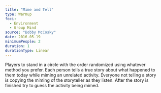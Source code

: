 ```yaml
---
title: "Mime and Tell"
type: Warmup
foci:
  - Environment
  - Group Mind
source: "Bobby McCosky"
date: 2016-05-19
minimumPeople: 2
duration: 1
durationType: Linear
---
```


Players to stand in a circle with the order randomized using whatever method you prefer.
Each person tells a true story about what happened to them today while miming an unrelated activity.
Everyone not telling a story is copying the miming of the storyteller as they listen.
After the story is finished try to guess the activity being mimed.
